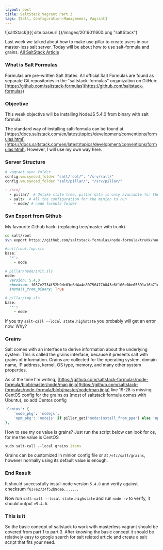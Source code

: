 ```yaml
---
layout: post
title: SaltStack Vagrant Part 3
tags: [Salt, Configuration-Management, Vagrant]
---
```


![saltStack]({{ site.baseurl }}/images/2016011600.png "saltStack")

Last week we talked about how to make use pillar to create users in our master-less salt server. Today will be about how to use salt-formula and grains. [All SaltStack Article](http://nghenglim.github.io/tags/#Salt-ref)

### What is Salt Formulas
Formulas are pre-written Salt States. All official Salt Formulas are found as separate Git repositories in the "saltstack-formulas" organization on GitHub: [https://github.com/saltstack-formulas](https://github.com/saltstack-formulas)

### Objective
This week objective will be installing NodeJS 5.4.0 from binary with salt formula.

The standard way of installing salt-formula can be found at [https://docs.saltstack.com/en/latest/topics/development/conventions/formulas.html](https://docs.saltstack.com/en/latest/topics/development/conventions/formulas.html). However, I will use my own way here.

### Server Structure
```ruby
# vagrant sync folder
config.vm.synced_folder "salt/root/", "/srv/salt/"
config.vm.synced_folder "salt/pillar/", "/srv/pillar/"
```

```ruby
- /srv/
  - pillar/  # Unlike state tree, pillar data is only available for the targeted minion specified by the matcher type.
  - salt/  # All the configuration for the minion to run
    - node/ # node formula folder
```

### Svn Export from Github
My favourite Github hack: (replacing tree/master with trunk)

```bash
cd salt/root
svn export https://github.com/saltstack-formulas/node-formula/trunk/node
```

```ruby
#salt/root.top.sls
base:
  '*':
    - node
```

```ruby
# pillar/node/init.sls
node:
  version: 5.4.0
  checksum: f037e2734f52b9de63e6d4a4e80756477b843e6f106e0be05591a16b71ec2bd0
  install_from_binary: True
```

```ruby
# pillar/top.sls
base:
  '*':
    - node
```

If you try `salt-call --local state.highstate` you probably will get an error now. Why?

### Grains
Salt comes with an interface to derive information about the underlying system. This is called the grains interface, because it presents salt with grains of information. Grains are collected for the operating system, domain name, IP address, kernel, OS type, memory, and many other system properties.

As of the time I'm writing, [https://github.com/saltstack-formulas/node-formula/blob/master/node/map.jinja](https://github.com/saltstack-formulas/node-formula/blob/master/node/map.jinja) line 19-28 is missing CentOS config for the grains.os (most of saltstack formula comes with Ubuntu), so add Centos config

```ruby
'Centos': {
    'node_pkg': 'nodejs',
    'npm_pkg': 'nodejs' if pillar_get('node:install_from_ppa') else 'npm',
},
```

How to see my os value is grains? Just run the script below can look for os, for me the value is CentOS
```ruby
sudo salt-call --local grains.items
```

Grains can be customized in minion config file or at `/etc/salt/grains`, however normally using its default value is enough.

### End Result
It should successfully install node version `5.4.0` and verify against checksum `f037e2734f52b9de6......`.

Now run `salt-call --local state.highstate` and run `node -v` to verify, it should output `v5.4.0`.

### This is it
So the basic concept of saltstack to work with masterless vagrant should be covered from part 1 to part 3. After knowing the basic concept it should be relatively easy to google search for salt related article and create a salt script that fits your need.

